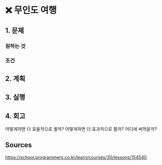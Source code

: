 # ❌ 무인도 여행

## 1. 문제

### 원하는 것

### 조건

## 2. 계획

## 3. 실행

## 4. 회고

어떻게하면 더 효율적으로 풀까?
어떻게하면 더 효과적으로 풀까?
어디에 써먹을까?

## Sources

https://school.programmers.co.kr/learn/courses/30/lessons/154540
